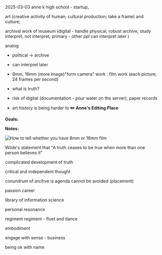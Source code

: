 
2025-03-03
anne k
high school - startup, 

art (creative activity of human; cultural production; take a frame) and culture; 

archival work of museum (digital - handle physical, robust archive, study interpret, not interpret; primary - other ppl can interpret later )

analog

- political -> archive
- can interpret later
- 8mm, 16mm (more image)"form camera" work : film work (each picture; 24 frames per second)

- what is truth? 
- risk of digital (documentation  - pour water on the server), paper records
- art history is being harder to 
**✏️ Anne's Editing Place**

  

**Goals:**

  

**Notes:**

![How to tell whether you have 8mm or 16mm film](https://img1.wsimg.com/isteam/ip/580d4ade-3412-4186-8e36-9964e560e3cd/Info%20-%20film%20types.png)

  

Wilde's statement that "A truth ceases to be true when more than one person believes it"

  

  

complicated development of truth

  

critical and independent thought

conundrum of arcihve is agenda cannot be avoided (placement)

passion career

library of information science

personal resonance

regiment regiment - fluet and dance

embodiment

engage with sense - business

being ok with name